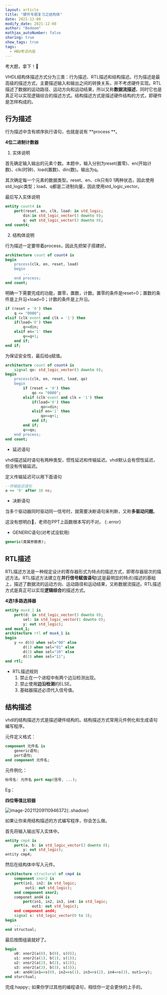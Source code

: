 ```yaml
---
layout: article
title: "硬件专题复习之结构体"
date: 2021-12-08
modify_date: 2021-12-08
author: "Bedoom"
mathjax_autoNumber: false
sharing: true
show_tags: true
tags: 
  - HBU考试内容
---
```


考大题，拿下！:facepunch:

<!--more-->

VHDL结构体描述方式分为三类：行为描述、RTL描述和结构描述。行为描述是最高级的描述方式，主要描述输入和输出之间的转换关系，并不考虑硬件实现。RTL描述了数据的运动路径、运动方向和运动结果，所以又称**数据流描述**，同时它也是真正可以实现逻辑综合的描述方式。结构描述方式是描述硬件结构的方式，即硬件是怎样构成的。

## 行为描述

行为描述中含有顺序执行语句，也就是说有 **process **。

**4位二进制计数器**

1. 实体说明

首先确定输入输出的元素个数。本题中，输入分别为reset(置零)、en(开始计数)、clk(时钟)、load(置数)、din(数)。输出为q。

其次确定每一个元素的数据类型。reset、en、clk只有0 1两种状态，因此使用std_logic类型；load、q都是二进制向量，因此使用std_logic_vector。

最后写入实体说明

```vhdl
entity count4 is
    port(reset, en, clk, load: in std_logic;
        din:in std_logic_vector(3 downto 0);
        q: out std_logic_vector(3 downto 0);
end count4;
```

2. 结构体说明

行为描述一定要带着process，因此先把架子搭建好。

```vhdl
architecture count of count4 is
begin
    process(clk, en, reset, load)
    begin
        ...
    end process;
end count;
```

明确一下需要完成的功能，置零，置数，计数。置零的条件是reset=0；置数的条件是上升沿+load=0；计数的条件是上升沿。

```vhdl
if (reset = '0') then
    q <= "0000";
elsif (clk'event and clk = '1') then
    if(load='0') then
        q<=din;
    elsif en='1' then
        q<=q+1;
    end if;
end if;
```

为保证安全性，最后给q赋值。

```vhdl
architecture count of count4 is
    signal qo: std_logic_vector(3 downto 0);
begin
    process(clk, en, reset, load, qo)
    begin
        if (reset = '0') then
            qo <= "0000";
        elsif (clk'event and clk = '1') then
            if(load='0') then
                qo<=din;
            elsif en='1' then
                qo<=q+1;
            end if;
        end if;
        q<=qo;
    end process;
end count;
```

* 延迟语句

vhdl描述延时语句有两种类型，惯性延迟和传输延迟。vhdl默认会有惯性延迟，但没有传输延迟。

定义传输延迟可以用下面语句

```vhdl
--传输延迟语句
a <= '0' after 10 ns;
```

* 决断语句

当多个驱动器同时驱动同一信号时，就需要决断语句来判断，又称**多驱动问题**。

这没有想明白:thinking:，老师在PPT上函数根本写的不对。
{:.error}

* GENERIC语句(对考试没软用)

```vhdl
generic(类属参数表);
```

## RTL描述

RTL描述方法是一种规定设计的寄存器形式为特点的描述方式，即寄存器层次的描述方法。RTL描述方法建立在**并行信号赋值语句**(这是最明显的特点)描述的基础上，描述了数据流的运动方向、运动路径和运动结果，又称数据流描述。RTL描述方式是真正可以实现**逻辑综合**的描述方式。

**4选1多路选择器**

```vhdl
entity mux4_1 is
    port(d: in std_logic_vector(3 downto 0);
        sel: in std_logic_vector(1 downto 0);
        y: out std_logic);
end mux4_1;
architecture rtl of mux4_1 is
begin 
    y <= d(0) when sel="00" else
        d(1) when sel="01" else
        d(2) when sel="10" else
        d(3) when sel="11";
end rtl;
```

* RTL描述规则
  1. 禁止在一个进程中有两个边沿检测出现。
  2. 禁止使用**边沿检测**的ELSE。
  3. 基础器描述必须代入信号值。 

## 结构描述

vhdl的结构描述方式是描述硬件结构的。结构描述方式常用元件例化和生成语句编写程序。

元件定义格式：

```vhdl
component 元件名 is
    generic语句;
	port语句;
end component 元件名;
```

元件例化：

```vhdl
标号名: 元件名 port map(信号, ...);
```

Eg：

**四位等值比较器**

![image-20211209110946372](https://gitee.com/bedoom/images/raw/master/202112091109768.png){:.shadow}

如果让你来用结构描述的方式编写程序，你会怎么做。

首先将输入输出写入实体中。

```vhdl
entity cmp4 is 
    port(a, b: in std_logic_vector(3 downto 0);
        y: out std_logic);
entity cmp4;
```

然后在结构体中写入元件。

```vhdl
architecture structural of cmp4 is
    component xnor2 is
    port(in1, in2: in std_logic;
         out1: out std_logic);
    end component xnor2;
    componet and4 is
    	port(in1, in2, in3, in4: in std_logic;
            out1: out std_logic);
    end component and4;
    signal s: std_logic_vector(0 to 3);
begin
    ...
end structual;
```

最后按图组装就好了。

```vhdl
begin
    u0: xnor2(a(0), b(0), s(0));
    u1: xnor2(a(1), b(1), s(1));
    u2: xnor2(a(2), b(2), s(2));
    u3: xnor2(a(3), b(3), s(3));
	u4: and4(in1=>s(0), in2=>s(1), in3=>s(2), in4=>s(3), out1=>y);
end sturctual;
```

完成:happy:; 如果你学过其他的编程语句，相信你一定会更快的上手的。

